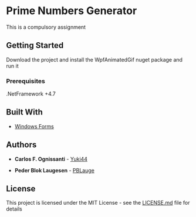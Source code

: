 # Prime Numbers Generator

This is a compulsory assignment

## Getting Started

Download the project and install the WpfAnimatedGif nuget package and run it

### Prerequisites

.NetFramework +4.7

## Built With

* [Windows Forms](https://docs.microsoft.com/en-us/dotnet/framework/winforms/)

## Authors

* **Carlos F. Ognissanti** - [Yuki44](https://github.com/Yuki44)

* **Peder Blok Laugesen** - [PBLauge](https://github.com/PBLauge)

## License

This project is licensed under the MIT License - see the [LICENSE.md](LICENSE.md) file for details
